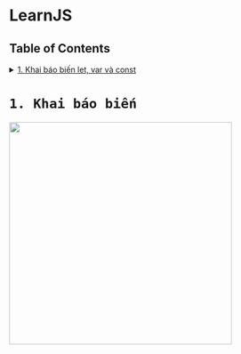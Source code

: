 # LearnJS
## Table of Contents
<details>
  <summary>
    <a href="#1-khai-báo-biến">1. Khai báo biến let, var và const</a>
  </summary>
</details>

# `1. Khai báo biến`
<img src="https://preview.redd.it/2rxjxqw43qw41.png?width=1080&crop=smart&auto=webp&s=717464c5dca4767ef4a67c67a4723e8e7dbc3fb2" width="400px"/>


